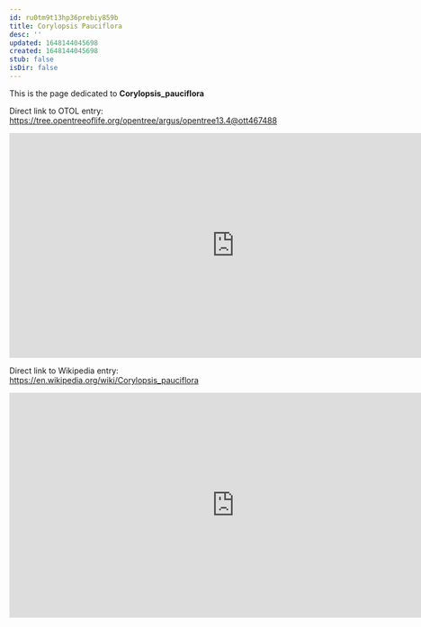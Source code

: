 ```yaml
---
id: ru0tm9t13hp36prebiy859b
title: Corylopsis Pauciflora
desc: ''
updated: 1648144045698
created: 1648144045698
stub: false
isDir: false
---
```

This is the page dedicated to **Corylopsis_pauciflora**


Direct link to OTOL entry: https://tree.opentreeoflife.org/opentree/argus/opentree13.4@ott467488



<html>
    <body>
    <iframe src="https://tree.opentreeoflife.org/opentree/argus/opentree13.4@ott467488"
    width="800" height="400" frameborder="0" allowfullscreen> </iframe>
    </body>
</html>
    


Direct link to Wikipedia entry: https://en.wikipedia.org/wiki/Corylopsis_pauciflora



<html>
    <body>
    <iframe src="https://en.wikipedia.org/wiki/Corylopsis_pauciflora"
    width="800" height="400" frameborder="0" allowfullscreen> </iframe>
    </body>
</html>
    
